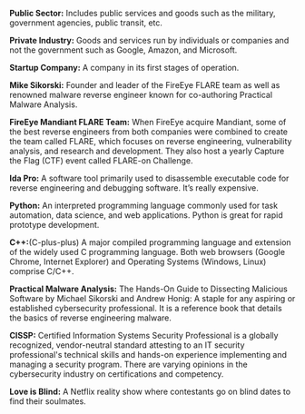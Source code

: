 **Public Sector:** Includes public services and goods such as the military, government agencies, public transit, etc. 

**Private Industry:** Goods and services run by individuals or companies and not the government such as Google, Amazon, and Microsoft. 

**Startup Company:** A company in its first stages of operation. 

**Mike Sikorski:** Founder and leader of the FireEye FLARE team as well as renowned malware reverse engineer known for co-authoring Practical Malware Analysis.

**FireEye Mandiant FLARE Team:** When FireEye acquire Mandiant, some of the best reverse engineers from both companies were combined to create the team called FLARE, which focuses on reverse engineering, vulnerability analysis, and research and development. They also host a yearly Capture the Flag (CTF) event called FLARE-on Challenge.

**Ida Pro:** A software tool primarily used to disassemble executable code for reverse engineering and debugging software. It’s really expensive. 

**Python:** An interpreted programming language commonly used for task automation, data science, and web applications. Python is great for rapid prototype development. 

**C++:**(C-plus-plus) A major compiled programming language and extension of the widely used C programming language. Both web browsers (Google Chrome, Internet Explorer) and Operating Systems (Windows, Linux) comprise C/C++. 

**Practical Malware Analysis:** The Hands-On Guide to Dissecting Malicious Software
by Michael Sikorski and Andrew Honig: A staple for any aspiring or established cybersecurity professional. It is a reference book that details the basics of reverse engineering malware. 

**CISSP:** Certified Information Systems Security Professional is a globally recognized, vendor-neutral standard attesting to an IT security professional's technical skills and hands-on experience implementing and managing a security program. There are varying opinions in the cybersecurity industry on certifications and competency. 

**Love is Blind:** A Netflix reality show where contestants go on blind dates to find their soulmates.
